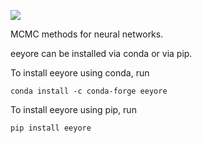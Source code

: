 ![](https://github.com/papamarkou/eeyore/workflows/eeyore/badge.svg)

MCMC methods for neural networks.

eeyore can be installed via conda or via pip.

To install eeyore using conda, run
```
conda install -c conda-forge eeyore
```

To install eeyore using pip, run
```
pip install eeyore
```
